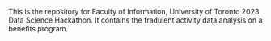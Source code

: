 This is the repository for Faculty of Information, University of Toronto 2023 Data Science Hackathon. It contains the fradulent activity data analysis on a benefits program. 
